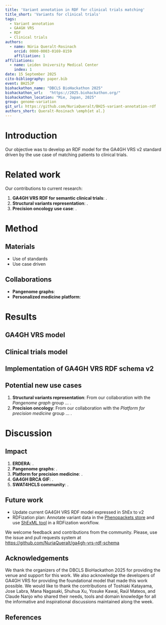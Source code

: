 ```yaml
---
title: 'Variant annotation in RDF for clinical trials matching'
title_short: 'Variants for clinical trials'
tags:
  - Variant annotation
  - GA4GH VRS
  - RDF
  - Clinical trials
authors:
  - name: Núria Queralt-Rosinach
    orcid: 0000-0003-0169-8159
    affiliation: 1
affiliations:
  - name: Leiden University Medical Center
    index: 1
date: 15 September 2025
cito-bibliography: paper.bib
event: BH25JP
biohackathon_name: "DBCLS BioHackathon 2025"
biohackathon_url:   "https://2025.biohackathon.org/"
biohackathon_location: "Mie, Japan, 2025"
group: genome-variation
git_url: https://github.com/NuriaQueralt/BH25-variant-annotation-rdf
authors_short: Queralt-Rosinach \emph{et al.}
---
```


# Introduction
<!-- In the DBCLS BioHackathon 2024, variant and CT projects. Precision oncology focus. -->

Our objective was to develop an RDF model for the GA4GH VRS v2 standard driven by the use case of matching patients to clinical trials.

# Related work
<!-- # GA4GH VRS, v1 -> v2 -->

<!-- # In the SWAT4HCLS BioHackathon 2025, -->

<!-- # CT models, RDF? -->

Our contributions to current research:
1. **GA4GH VRS RDF for semantic clinical trials**: .
2. **Structural variants representation**: .
3. **Precision oncology use case**: .

# Method
## Materials
- Use of standards
- Use case driven

## Collaborations
- **Pangenome graphs**:
- **Personalized medicine platform**:


# Results
## GA4GH VRS model

## Clinical trials model  

## Implementation of GA4GH VRS RDF schema v2

## Potential new use cases
1. **Structural variants representation**: From our collaboration with the _Pangenome graph_ group ... .
2. **Precision oncology**: From our collaboration with the _Platform for precision medicine_ group ... .


# Discussion

## Impact

1. **ERDERA**: .
2. **Pangenome graphs**: .
3. **Platform for precision medicine**: .
4. **GA4GH BRCA GIF**: .
5. **SWAT4HCLS community**: .

## Future work

- Update current GA4GH VRS RDF model expressed in ShEx to v2
- RDFization plan: Annotate variant data in the [Phenopackets store](https://github.com/monarch-initiative/phenopacket-store/blob/main/notebooks/ADA/phenopackets/PMID_28823388_3-month-oldgirl.json) and use [ShExML tool](https://shexml.herminiogarcia.com/) in a RDFization workflow.

We welcome feedback and contributions from the community. Please, use the issue and pull requests system at https://github.com/NuriaQueralt/ga4gh-vrs-rdf-schema

## Acknowledgements
We thank the organizers of the DBCLS BioHackathon 2025 for providing the venue and support for this work. We also acknowledge the developers of GA4GH VRS for providing the foundational model that made this work possible. We would like to thank the contributions of Toshiaki Katayama, Jose Labra, Mana Nagasaki, Shuhua Xu, Yosuke Kawai, Raúl Mateos, and Claude Nanjo who shared their needs, tools and domain knowledge for all the informative and inspirational discussions maintained along the week. 

## References
